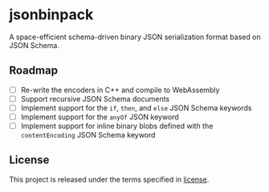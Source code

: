 jsonbinpack
===========

A space-efficient schema-driven binary JSON serialization format based on JSON
Schema.

Roadmap
-------

- [ ] Re-write the encoders in C++ and compile to WebAssembly
- [ ] Support recursive JSON Schema documents
- [ ] Implement support for the `if`, `then`, and `else` JSON Schema keywords
- [ ] Implement support for the `anyOf` JSON keyword
- [ ] Implement support for inline binary blobs defined with the
  `contentEncoding` JSON Schema keyword

License
-------

This project is released under the terms specified in
[license](https://github.com/jviotti/jsonbinpack/blob/main/LICENSE).
